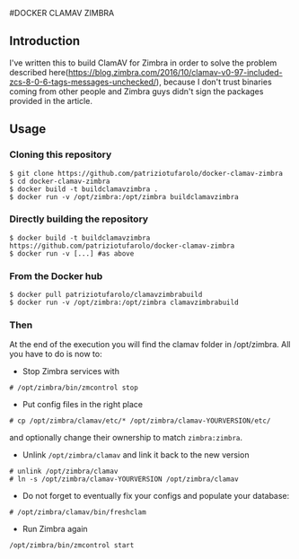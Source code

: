 #DOCKER CLAMAV ZIMBRA
## Introduction

I've written this to build ClamAV for Zimbra in order to solve the problem described
here(https://blog.zimbra.com/2016/10/clamav-v0-97-included-zcs-8-0-6-tags-messages-unchecked/), because I don't trust binaries coming from other people and Zimbra guys didn't sign the packages provided in the article.

## Usage
### Cloning this repository

```
$ git clone https://github.com/patriziotufarolo/docker-clamav-zimbra
$ cd docker-clamav-zimbra
$ docker build -t buildclamavzimbra .
$ docker run -v /opt/zimbra:/opt/zimbra buildclamavzimbra
```

### Directly building the repository
```
$ docker build -t buildclamavzimbra https://github.com/patriziotufarolo/docker-clamav-zimbra
$ docker run -v [...] #as above
```

### From the Docker hub
```
$ docker pull patriziotufarolo/clamavzimbrabuild
$ docker run -v /opt/zimbra:/opt/zimbra clamavzimbrabuild
```

### Then
At the end of the execution you will find the clamav folder in /opt/zimbra.
All you have to do is now to:

- Stop Zimbra services with
```
# /opt/zimbra/bin/zmcontrol stop
```
- Put config files in the right place
```
# cp /opt/zimbra/clamav/etc/* /opt/zimbra/clamav-YOURVERSION/etc/
```
and optionally change their ownership to match `zimbra:zimbra`.

- Unlink ` /opt/zimbra/clamav ` and link it back to the new version

```
# unlink /opt/zimbra/clamav
# ln -s /opt/zimbra/clamav-YOURVERSION /opt/zimbra/clamav
```

- Do not forget to eventually fix your configs and populate your database:

```
# /opt/zimbra/clamav/bin/freshclam
```

- Run Zimbra again 

```
/opt/zimbra/bin/zmcontrol start
```
